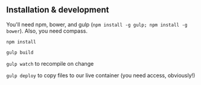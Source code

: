 ## Installation & development

You'll need npm, bower, and gulp (`npm install -g gulp; npm install -g bower`). Also, you need compass.

`npm install`

`gulp build`

`gulp watch` to recompile on change

`gulp deploy` to copy files to our live container (you need access, obviously!)
